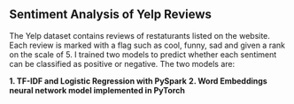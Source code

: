 ## Sentiment Analysis of Yelp Reviews

The Yelp dataset contains reviews of restaturants listed on the website. Each review is marked with a flag such as cool, funny, sad and given a rank on the scale of 5. I trained two models to predict whether each sentiment can be classified as positive or negative. The two models are:

**1. TF-IDF and Logistic Regression with PySpark**
**2. Word Embeddings neural network model implemented in PyTorch**
